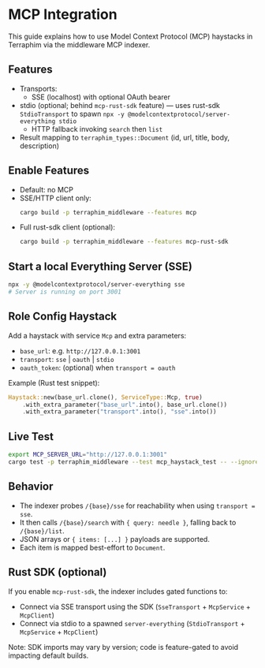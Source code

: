 # MCP Integration

This guide explains how to use Model Context Protocol (MCP) haystacks in Terraphim via the middleware MCP indexer.

## Features
- Transports:
  - SSE (localhost) with optional OAuth bearer
- stdio (optional; behind `mcp-rust-sdk` feature) — uses rust-sdk `StdioTransport` to spawn `npx -y @modelcontextprotocol/server-everything stdio`
  - HTTP fallback invoking `search` then `list`
- Result mapping to `terraphim_types::Document` (id, url, title, body, description)

## Enable Features
- Default: no MCP
- SSE/HTTP client only:
  ```bash
  cargo build -p terraphim_middleware --features mcp
  ```
- Full rust-sdk client (optional):
  ```bash
  cargo build -p terraphim_middleware --features mcp-rust-sdk
  ```

## Start a local Everything Server (SSE)
```bash
npx -y @modelcontextprotocol/server-everything sse
# Server is running on port 3001
```

## Role Config Haystack
Add a haystack with service `Mcp` and extra parameters:

- `base_url`: e.g. `http://127.0.0.1:3001`
- `transport`: `sse` | `oauth` | `stdio`
- `oauth_token`: (optional) when `transport = oauth`

Example (Rust test snippet):
```rust
Haystack::new(base_url.clone(), ServiceType::Mcp, true)
    .with_extra_parameter("base_url".into(), base_url.clone())
    .with_extra_parameter("transport".into(), "sse".into())
```

## Live Test
```bash
export MCP_SERVER_URL="http://127.0.0.1:3001"
cargo test -p terraphim_middleware --test mcp_haystack_test -- --ignored --nocapture
```

## Behavior
- The indexer probes `/{base}/sse` for reachability when using `transport = sse`.
- It then calls `/{base}/search` with `{ query: needle }`, falling back to `/{base}/list`.
- JSON arrays or `{ items: [...] }` payloads are supported.
- Each item is mapped best-effort to `Document`.

## Rust SDK (optional)
If you enable `mcp-rust-sdk`, the indexer includes gated functions to:
- Connect via SSE transport using the SDK (`SseTransport` + `McpService` + `McpClient`)
- Connect via stdio to a spawned `server-everything` (`StdioTransport` + `McpService` + `McpClient`)

Note: SDK imports may vary by version; code is feature-gated to avoid impacting default builds.
